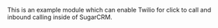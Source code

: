 This is an example module which can enable Twilio for click to call and inbound calling inside of SugarCRM.

